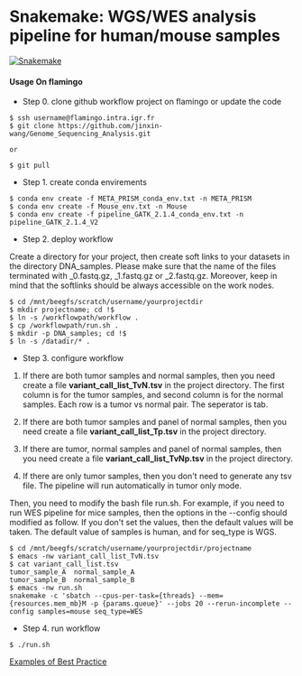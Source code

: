 # Snakemake:  WGS/WES analysis pipeline for human/mouse samples

[![Snakemake](https://img.shields.io/badge/snakemake-=5.23.0-brightgreen.svg)](https://snakemake.github.io)

#### Usage On flamingo

- Step 0. clone github workflow project on flamingo or update the code
```
$ ssh username@flamingo.intra.igr.fr
$ git clone https://github.com/jinxin-wang/Genome_Sequencing_Analysis.git

or

$ git pull
```
- Step 1. create conda envirements 
```
$ conda env create -f META_PRISM_conda_env.txt -n META_PRISM
$ conda env create -f Mouse_env.txt -n Mouse
$ conda env create -f pipeline_GATK_2.1.4_conda_env.txt -n pipeline_GATK_2.1.4_V2
```
- Step 2. deploy workflow

Create a directory for your project, then create soft links to your datasets in the directory DNA_samples. Please make sure 
that the name of the files terminated with _0.fastq.gz, _1.fastq.gz or _2.fastq.gz. Moreover, keep in mind that the softlinks 
should be always accessible on the work nodes.

```
$ cd /mnt/beegfs/scratch/username/yourprojectdir
$ mkdir projectname; cd !$
$ ln -s /workflowpath/workflow .
$ cp /workflowpath/run.sh .
$ mkdir -p DNA_samples; cd !$
$ ln -s /datadir/* .
```
- Step 3. configure workflow

1. If there are both tumor samples and normal samples, then you need create a file **variant_call_list_TvN.tsv** in the project directory. The first column is for the tumor samples, and second column is for the normal samples. Each row is a tumor vs normal pair. The seperator is tab. 

2. If there are both tumor samples and panel of normal samples, then you need create a file **variant_call_list_Tp.tsv** in the project directory.

3. If there are tumor, normal samples and panel of normal samples, then you need create a file **variant_call_list_TvNp.tsv** in the project directory.

4. If there are only tumor samples, then you don't need to generate any tsv file. The pipeline will run automatically in tumor only mode. 

Then, you need to modify the bash file run.sh. For example, if you need to run WES pipeline for mice samples, then the options in the --config should 
modified as follow. If you don't set the values, then the default values will be taken. The default value of samples is human, and for seq_type is WGS. 

```
$ cd /mnt/beegfs/scratch/username/yourprojectdir/projectname
$ emacs -nw variant_call_list_TvN.tsv
$ cat variant_call_list.tsv
tumor_sample_A  normal_sample_A
tumor_sample_B  normal_sample_B
$ emacs -nw run.sh
snakemake -c 'sbatch --cpus-per-task={threads} --mem={resources.mem_mb}M -p {params.queue}' --jobs 20 --rerun-incomplete --config samples=mouse seq_type=WES

```
- Step 4. run workflow
```
$ ./run.sh
```

[Examples of Best Practice](https://snakemake.github.io/snakemake-workflow-catalog/)
